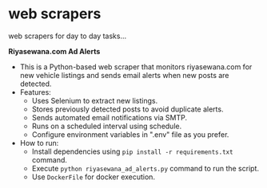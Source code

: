 # web scrapers

web scrapers for day to day tasks...

**Riyasewana.com Ad Alerts**

- This is a Python-based web scraper that monitors riyasewana.com for new vehicle listings and sends email alerts
  when new posts are detected.
- Features:
    - Uses Selenium to extract new listings.
    - Stores previously detected posts to avoid duplicate alerts.
    - Sends automated email notifications via SMTP.
    - Runs on a scheduled interval using schedule.
    - Configure environment variables in ".env" file as you prefer.
- How to run:
    - Install dependencies using `pip install -r requirements.txt` command.
    - Execute `python riyasewana_ad_alerts.py` command to run the script.
    - Use `DockerFile` for docker execution.